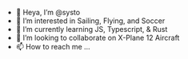 - 👋 Heya, I’m @systo
- 👀 I’m interested in Sailing, Flying, and Soccer
- 🌱 I’m currently learning JS, Typescript, & Rust
- 💞️ I’m looking to collaborate on X-Plane 12 Aircraft
- 📫 How to reach me ...

<!---
systo/systo is a ✨ special ✨ repository because its `README.md` (this file) appears on your GitHub profile.
You can click the Preview link to take a look at your changes.
--->
